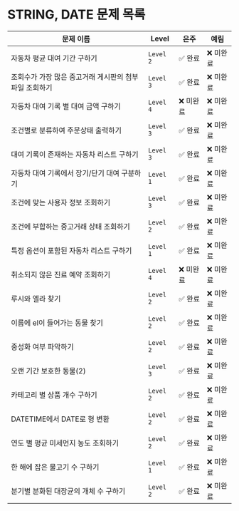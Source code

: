 # STRING, DATE 문제 목록

| **문제 이름**                                     | **Level**  | **은주**    | **예림**    |
|---------------------------------------------------|------------|-------------|-------------|
| 자동차 평균 대여 기간 구하기                      | `Level 2`  | ✅ 완료   | ❌ 미완료   |
| 조회수가 가장 많은 중고거래 게시판의 첨부파일 조회하기 | `Level 3`  | ✅ 완료   | ❌ 미완료   |
| 자동차 대여 기록 별 대여 금액 구하기              | `Level 4`  | ❌ 미완료   | ❌ 미완료   |
| 조건별로 분류하여 주문상태 출력하기               | `Level 3`  | ✅ 완료   | ❌ 미완료   |
| 대여 기록이 존재하는 자동차 리스트 구하기         | `Level 3`  | ✅ 완료   | ❌ 미완료   |
| 자동차 대여 기록에서 장기/단기 대여 구분하기      | `Level 1`  | ✅ 완료   | ❌ 미완료   |
| 조건에 맞는 사용자 정보 조회하기                  | `Level 3`  | ✅ 완료   | ❌ 미완료   |
| 조건에 부합하는 중고거래 상태 조회하기            | `Level 2`  | ✅ 완료   | ❌ 미완료   |
| 특정 옵션이 포함된 자동차 리스트 구하기           | `Level 1`  | ✅ 완료   | ❌ 미완료   |
| 취소되지 않은 진료 예약 조회하기                  | `Level 4`  | ❌ 미완료   | ❌ 미완료   |
| 루시와 엘라 찾기                                 | `Level 2`  | ✅ 완료   | ❌ 미완료   |
| 이름에 el이 들어가는 동물 찾기                    | `Level 2`  | ✅ 완료   | ❌ 미완료   |
| 중성화 여부 파악하기                             | `Level 2`  | ✅ 완료   | ❌ 미완료   |
| 오랜 기간 보호한 동물(2)                         | `Level 3`  | ✅ 완료   | ❌ 미완료   |
| 카테고리 별 상품 개수 구하기                      | `Level 2`  | ✅ 완료   | ❌ 미완료   |
| DATETIME에서 DATE로 형 변환                       | `Level 2`  | ✅ 완료   | ❌ 미완료   |
| 연도 별 평균 미세먼지 농도 조회하기              | `Level 2`  | ✅ 완료   | ❌ 미완료   |
| 한 해에 잡은 물고기 수 구하기                    | `Level 1`  | ✅ 완료   | ❌ 미완료   |
| 분기별 분화된 대장균의 개체 수 구하기             | `Level 2`  | ✅ 완료   | ❌ 미완료   |

